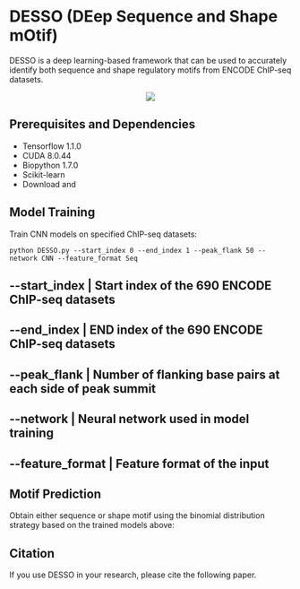 # DESSO (DEep Sequence and Shape mOtif)
DESSO is a deep learning-based framework that can be used to accurately identify both sequence and shape regulatory motifs from ENCODE ChIP-seq datasets.

<p align="center"> 
<img src="https://github.com/viyjy/DESSO/blob/master/Figure.PNG">
</p>

## Prerequisites and Dependencies
* Tensorflow 1.1.0
* CUDA 8.0.44
* Biopython 1.7.0
* Scikit-learn
* Download and 

## Model Training
Train CNN models on specified ChIP-seq datasets:
```
python DESSO.py --start_index 0 --end_index 1 --peak_flank 50 --network CNN --feature_format Seq
```
--start_index | Start index of the 690 ENCODE ChIP-seq datasets
-----------------------------------
--end_index | END index of the 690 ENCODE ChIP-seq datasets
-----------------------------------
--peak_flank | Number of flanking base pairs at each side of peak summit
-----------------------------------
--network | Neural network used in model training
-----------------------------------
--feature_format | Feature format of the input
-----------------------------------

## Motif Prediction
Obtain either sequence or shape motif using the binomial distribution strategy based on the trained models above:

## Citation
If you use DESSO in your research, please cite the following paper.
